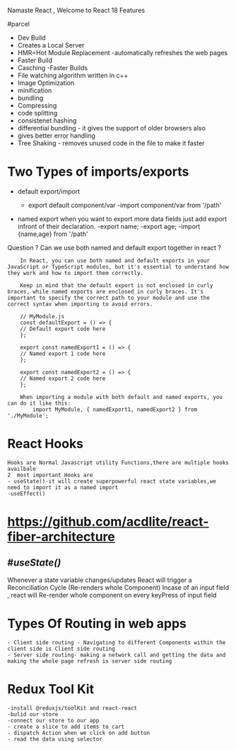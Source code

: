 Namaste React , Welcome to React 18 Features


#parcel
- Dev Build
- Creates a Local Server
- HMR=Hot Module Replacement -automatically refreshes the web pages
- Faster Build
- Casching -Faster Builds
- File watching algorithm written in c++
- Image Optimization
- minification 
- bundling
- Compressing
- code splitting
- consistenet hashing
- differential bundling - it gives the support of older browsers also
- gives better error handling 
- Tree Shaking - removes unused code in the file to make it faster

# Two Types of imports/exports
- default export/import
    - export default component/var
    -import component/var from '/path'

- named export when you want to export more data fields just add export infront of their declaration.
    -export name;
    -export age;
    -import {name,age} from '/path'

Question ? Can we use both named and default export together in react ?

        In React, you can use both named and default exports in your JavaScript or TypeScript modules, but it's essential to understand how they work and how to import them correctly.

        Keep in mind that the default export is not enclosed in curly braces, while named exports are enclosed in curly braces. It's important to specify the correct path to your module and use the correct syntax when importing to avoid errors.

        // MyModule.js
        const defaultExport = () => {
        // Default export code here
        };

        export const namedExport1 = () => {
        // Named export 1 code here
        };

        export const namedExport2 = () => {
        // Named export 2 code here
        };

        When importing a module with both default and named exports, you can do it like this:
            import MyModule, { namedExport1, namedExport2 } from './MyModule';

# React Hooks 
    Hooks are Normal Javascript utility Functions,there are multiple hooks availbale 
    2  most important Hooks are
    - useState()-it will create superpowerful react state variables,we need to import it as a named import
    -useEffect()     

# https://github.com/acdlite/react-fiber-architecture


#*****useState()*****
--------------------
Whenever a state variable changes/updates React will trigger a Reconciliation Cycle (Re-renders whole Component)
Incase of an input field , react will Re-render whole component on every keyPress  of input field 

# Types Of Routing in web apps
    - Client side routing - Navigating to different Components within the client side is Client side routing
    - Server side routing- making a network call and getting the data and  making the whole page refresh is server side routing


# Redux Tool Kit
    -install @reduxjs/toolKit and react-react
    -bulid our store
    -connect our store to our app
    - create a slice to add items to cart
    - dispatch Action when we click on add button
    - read the data using selector
    

